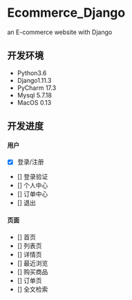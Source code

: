 # Ecommerce_Django
an E-commerce website with Django

## 开发环境
- Python3.6
- Django1.11.3
- PyCharm 17.3
- Mysql  5.7.18
- MacOS 0.13

## 开发进度
#### 用户
- [X] 登录/注册
- [] 登录验证
- [] 个人中心
- [] 订单中心
- [] 退出
#### 页面
- [] 首页
- [] 列表页
- [] 详情页
- [] 最近浏览
- [] 购买商品
- [] 订单页
- [] 全文检索


